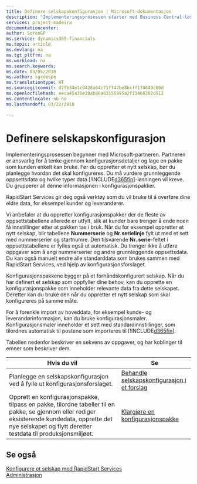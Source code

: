 ```yaml
---
title: Definere selskapskonfigurasjon | Microsoft-dokumentasjon
description: "Implementeringsprosessen starter med Business Central-løsningen som kreves. Du grupperer all denne informasjonen i konfigurasjonspakker."
services: project-madeira
documentationcenter: 
author: SorenGP
ms.service: dynamics365-financials
ms.topic: article
ms.devlang: na
ms.tgt_pltfrm: na
ms.workload: na
ms.search.keywords: 
ms.date: 03/05/2018
ms.author: sgroespe
ms.translationtype: HT
ms.sourcegitcommit: d7fb34e1c9428a64c71ff47be8bcff174649c00d
ms.openlocfilehash: eeca45a36e38ab80a63156995a2f11466262d512
ms.contentlocale: nb-no
ms.lasthandoff: 03/22/2018

---
```

# <a name="set-up-company-configuration"></a>Definere selskapskonfigurasjon
Implementeringsprosessen begynner med Microsoft-partneren. Partneren er ansvarlig for å tenke gjennom konfigurasjonsdetaljer og lage en pakke som kunden enkelt kan bruke. Før du oppretter et nytt selskap, bør du planlegge hvordan det skal konfigureres. Du må vurdere grunnleggende oppsettsdata og hvilke typer data [!INCLUDE[d365fin](includes/d365fin_md.md)]-løsningen vil kreve. Du grupperer all denne informasjonen i konfigurasjonspakker.

RapidStart Services gir deg også verktøy som du vil bruke til å overføre dine eldre data, for eksempel kunder og leverandører.  

Vi anbefaler at du oppretter konfigurasjonspakker der de fleste av oppsettstabellene allerede er utfylt, slik at kunder bare trenger å ende noen få innstillinger etter at pakken tas i bruk. Når du for eksempel oppretter et nytt selskap, blir tabellene **Nummerserie** og **Nr.serielinje** fylt ut med et sett med nummerserier og startnumre. Den tilsvarende **Nr. serie**-feltet i oppsettstabellene er fylles også ut automatisk. Du trenger ikke å utføre oppgaver som å angi nummerserier og andre grunnleggende oppsettsdata. Du kan også manuelt endre alle standarddata som brukes sammen med RapidStart Services, ved hjelp av konfigurasjonsforslaget.  

Konfigurasjonspakkene bygger på et forhåndskonfigurert selskap. Når du har definert et selskap som oppfyller dine behov, kan du opprette en konfigurasjonspakke som inneholder relevante data fra dette selskapet. Deretter kan du bruke den når du oppretter et nytt selskap som skal konfigureres på samme måte.  

For å forenkle import av hoveddata, for eksempel kunde- og leverandørinformasjon, kan du bruke konfigurasjonsmaler. Konfigurasjonsmaler inneholder et sett med standardinnstillinger, som tilordnes automatisk til postene som importeres til [!INCLUDE[d365fin](includes/d365fin_md.md)].

Tabellen nedenfor beskriver en sekvens av oppgaver, og har koblinger til emner som beskriver dem.

|**Hvis du vil**|**Se**|  
|------------|-------------|  
|Planlegge en selskapskonfigurasjon ved å fylle ut konfigurasjonsforslaget.|[Behandle selskapskonfigurasjon i et forslag](admin-how-to-manage-company-configuration-in-a-worksheet.md)|  
|Opprett en konfigurasjonspakke, tilpass en pakke, tilordne tabeller til en pakke, se gjennom eller rediger eksisterende kundedata, opprette det nye selskapet og flytt deretter testdata til produksjonsmiljøet.|[Klargjøre en konfigurasjonspakke](admin-how-to-prepare-a-configuration-package.md)| 

## <a name="see-also"></a>Se også  
[Konfigurere et selskap med RapidStart Services](admin-set-up-a-company-with-rapidstart.md)  
[Administrasjon](admin-setup-and-administration.md)

